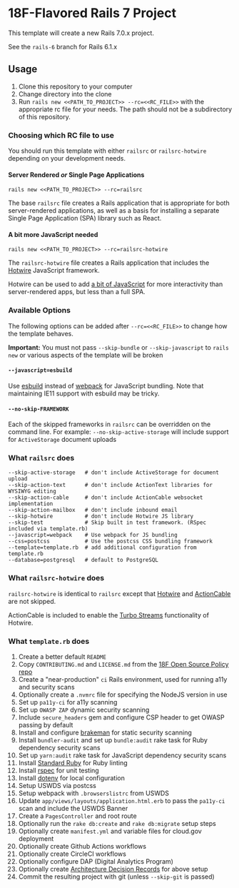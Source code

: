 18F-Flavored Rails 7 Project
============================

This template will create a new Rails 7.0.x project.

See the `rails-6` branch for Rails 6.1.x

## Usage

1. Clone this repository to your computer
1. Change directory into the clone
1. Run `rails new <<PATH_TO_PROJECT>> --rc=<<RC_FILE>>` with the appropriate rc file for your needs. The path should not be a subdirectory of this repository.

### Choosing which RC file to use

You should run this template with either `railsrc` or `railsrc-hotwire` depending on your development needs.

#### Server Rendered _or_ Single Page Applications

`rails new <<PATH_TO_PROJECT>> --rc=railsrc`

The base `railsrc` file creates a Rails application that is appropriate for both server-rendered applications,
as well as a basis for installing a separate Single Page Application (SPA) library such as React.

#### A bit more JavaScript needed

`rails new <<PATH_TO_PROJECT>> --rc=railsrc-hotwire`

The `railsrc-hotwire` file creates a Rails application that includes the [Hotwire](https://hotwired.dev/) JavaScript framework.

Hotwire can be used to add [a bit of JavaScript](https://engineering.18f.gov/web-architecture/#:~:text=are%20more%20complex-,If%20your%20use%20case%20requires%20a%20bit%20of%20client%2Dside%20interactivity%2C%20use%20the%20above%20options%20with%20a%20bit%20of%20JavaScript.,-You%20might%20use)
for more interactivity than server-rendered apps, but less than a full SPA.

### Available Options

The following options can be added after `--rc=<<RC_FILE>>` to change how the template behaves.

**Important:** You must not pass `--skip-bundle` or `--skip-javascript` to `rails new` or various aspects of the template will be broken

#### `--javascript=esbuild`

Use [esbuild](https://esbuild.github.io/) instead of [webpack](https://webpack.js.org/) for JavaScript bundling. Note that
maintaining IE11 support with esbuild may be tricky.

#### `--no-skip-FRAMEWORK`

Each of the skipped frameworks in `railsrc` can be overridden on the command line. For example: `--no-skip-active-storage` will include support for `ActiveStorage` document uploads

### What `railsrc` does

```
--skip-active-storage   # don't include ActiveStorage for document upload
--skip-action-text      # don't include ActionText libraries for WYSIWYG editing
--skip-action-cable     # don't include ActionCable websocket implementation
--skip-action-mailbox   # don't include inbound email
--skip-hotwire          # don't include Hotwire JS library
--skip-test             # Skip built in test framework. (RSpec included via template.rb)
--javascript=webpack    # Use webpack for JS bundling
--css=postcss           # Use the postcss CSS bundling framework
--template=template.rb  # add additional configuration from template.rb
--database=postgresql   # default to PostgreSQL
```

### What `railsrc-hotwire` does

`railsrc-hotwire` is identical to `railsrc` except that [Hotwire](https://hotwired.dev/) and [ActionCable](https://guides.rubyonrails.org/action_cable_overview.html) are not skipped.

ActionCable is included to enable the [Turbo Streams](https://turbo.hotwired.dev/handbook/streams) functionality of Hotwire.


### What `template.rb` does

1. Create a better default `README`
1. Copy `CONTRIBUTING.md` and `LICENSE.md` from the [18F Open Source Policy repo](https://github.com/18F/open-source-policy/)
1. Create a "near-production" `ci` Rails environment, used for running a11y and security scans
1. Optionally create a `.nvmrc` file for specifying the NodeJS version in use
1. Set up `pa11y-ci` for a11y scanning
1. Set up `OWASP ZAP` dynamic security scanning
1. Include `secure_headers` gem and configure CSP header to get OWASP passing by default
1. Install and configure [brakeman](https://rubygems.org/gems/brakeman) for static security scanning
1. Install `bundler-audit` and set up `bundle:audit` rake task for Ruby dependency security scans
1. Set up `yarn:audit` rake task for JavaScript dependency security scans
1. Install [Standard Ruby](https://github.com/testdouble/standard) for Ruby linting
1. Install [rspec](https://rubygems.org/gems/rspec-rails) for unit testing
1. Install [dotenv](https://rubygems.org/gems/dotenv-rails) for local configuration
1. Setup USWDS via postcss
1. Setup webpack with `.browserslistrc` from USWDS
1. Update `app/views/layouts/application.html.erb` to pass the `pa11y-ci` scan and include the USWDS Banner
1. Create a `PagesController` and root route
1. Optionally run the `rake db:create` and `rake db:migrate` setup steps
1. Optionally create `manifest.yml` and variable files for cloud.gov deployment
1. Optionally create Github Actions workflows
1. Optionally create CircleCI workflows
1. Optionally configure DAP (Digital Analytics Program)
1. Optionally create [Architecture Decision Records](https://adr.github.io/) for above setup
1. Commit the resulting project with git (unless `--skip-git` is passed)
